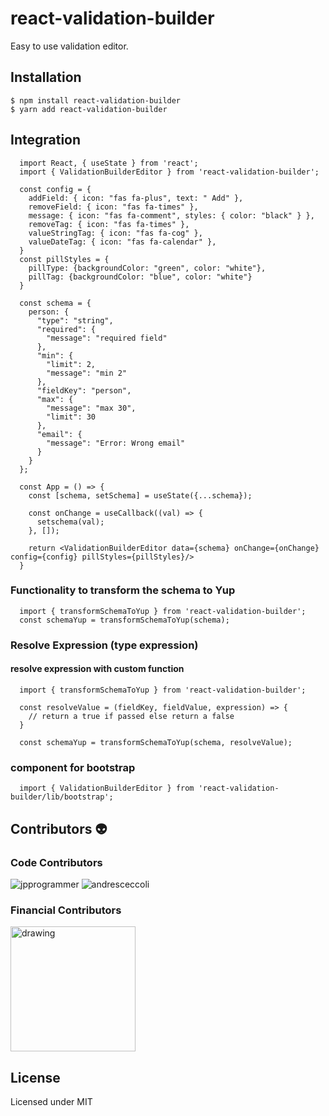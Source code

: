 
#  react-validation-builder
Easy to use validation editor.

## Installation
```
$ npm install react-validation-builder
$ yarn add react-validation-builder
```
## Integration
```
  import React, { useState } from 'react';
  import { ValidationBuilderEditor } from 'react-validation-builder';
  
  const config = {
    addField: { icon: "fas fa-plus", text: " Add" },
    removeField: { icon: "fas fa-times" },
    message: { icon: "fas fa-comment", styles: { color: "black" } },
    removeTag: { icon: "fas fa-times" },
    valueStringTag: { icon: "fas fa-cog" },
    valueDateTag: { icon: "fas fa-calendar" },
  }
  const pillStyles = {
    pillType: {backgroundColor: "green", color: "white"},
    pillTag: {backgroundColor: "blue", color: "white"}
  }

  const schema = {
    person: {
      "type": "string",
      "required": {
        "message": "required field"
      },
      "min": {
        "limit": 2,
        "message": "min 2"
      },
      "fieldKey": "person",
      "max": {
        "message": "max 30",
        "limit": 30
      },
      "email": {
        "message": "Error: Wrong email"
      }
    }
  };
  
  const App = () => {
    const [schema, setSchema] = useState({...schema});

    const onChange = useCallback((val) => {
      setschema(val);
    }, []);

    return <ValidationBuilderEditor data={schema} onChange={onChange} config={config} pillStyles={pillStyles}/>
  }
```
### Functionality to transform the schema to Yup
```
  import { transformSchemaToYup } from 'react-validation-builder';
  const schemaYup = transformSchemaToYup(schema);
```

### Resolve Expression (type expression)
#### resolve expression with custom function
```
  import { transformSchemaToYup } from 'react-validation-builder';

  const resolveValue = (fieldKey, fieldValue, expression) => {
    // return a true if passed else return a false
  }

  const schemaYup = transformSchemaToYup(schema, resolveValue);
```
### component for bootstrap
```
  import { ValidationBuilderEditor } from 'react-validation-builder/lib/bootstrap';
```
## Contributors 👽
### Code Contributors
![jpprogrammer](https://avatars.githubusercontent.com/u/52465504?s=56&)
![andresceccoli](https://avatars.githubusercontent.com/u/7004266?s=56&)
### Financial Contributors
<img src="https://app.sitrack.io/static/media/sitrack_color.22c61360.svg" alt="drawing" style="width:200px;"/>

## License

Licensed under MIT
